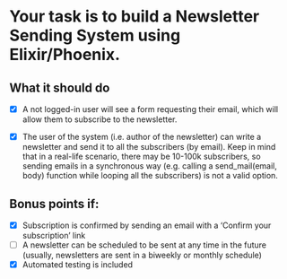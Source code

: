 # Your task is to build a Newsletter Sending System using Elixir/Phoenix.
## What it should do
- [x] A not logged-in user will see a form requesting their email, which will allow them to subscribe to the newsletter. 
- [x] The user of the system (i.e. author of the newsletter) can write a newsletter and send it to all the subscribers (by email).
Keep in mind that in a real-life scenario, there may be 10-100k subscribers, so sending emails in a synchronous way (e.g. calling a send_mail(email, body) function while looping all the subscribers) is not a valid option.


## Bonus points if:
 - [x] Subscription is confirmed by sending an email with a ‘Confirm your subscription’ link
 - [ ] A newsletter can be scheduled to be sent at any time in the future (usually, newsletters are sent in a biweekly or monthly schedule)
 - [x] Automated testing is included

